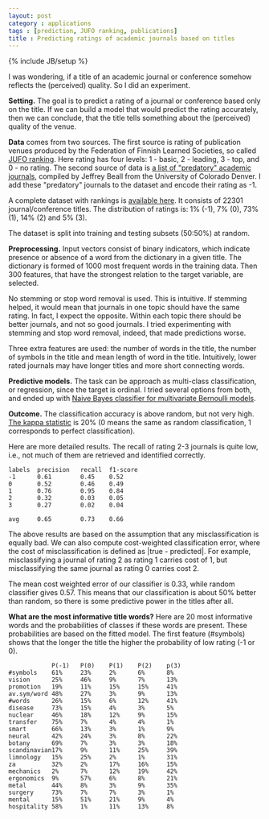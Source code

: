 ```yaml
---
layout: post
category : applications
tags : [prediction, JUFO ranking, publications]
title : Predicting ratings of academic journals based on titles
---
```

{% include JB/setup %}

I was wondering, if a title of an academic journal or conference somehow reflects the (perceived) quality. So I did an experiment. 

**Setting.** The goal is to predict a rating of a journal or conference based only on the title. If we can build a model that would predict the rating accurately, then we can conclude, that the title tells something about the (perceived) quality of the venue. 

**Data** comes from two sources. The first source is rating of publication venues produced by the Federation of Finnish Learned Societies, so called [JUFO ranking](http://www.tsv.fi/julkaisufoorumi/english.html). Here rating has four levels: 1 - basic, 2 - leading, 3 - top, and 0 - no rating. The second source of data is [a list of "predatory" academic journals](http://scholarlyoa.com/individual-journals/), compiled by Jeffrey Beall from the University of Colorado Denver. I add these "predatory" journals to the dataset and encode their rating as -1. 

A complete dataset with rankings is [available here](https://github.com/zliobaite/predictJUFO/blob/master/JUFOdataset.csv). It consists of 22301 journal/conference titles. The distribution of ratings is: 1% (-1), 7% (0), 73% (1), 14% (2) and 5% (3).

The dataset is split into training and testing subsets (50:50%) at random.

**Preprocessing.** Input vectors consist of binary indicators, which indicate presence or absence of a word from the dictionary in a given title. The dictionary is formed of 1000 most frequent words in the training data. Then 300 features, that have the strongest relation to the target variable, are selected. 

No stemming or stop word removal is used. This is intuitive. If stemming helped, it would mean that journals in one topic should have the same rating.  In fact, I expect the opposite. Within each topic there should be better journals, and not so good journals. I tried experimenting with stemming and stop word removal, indeed, that made predictions worse. 

Three extra features are used: the number of words in the title, the number of symbols in the title and mean length of word in the title. Intuitively, lower rated journals may have longer titles and more short connecting words.

**Predictive models.** The task can be approach as multi-class classification, or regression, since the target is ordinal. I tried several options from both, and ended up with [Naive Bayes classifier for multivariate Bernoulli models](http://scikit-learn.org/stable/modules/generated/sklearn.naive_bayes.BernoulliNB.html). 

**Outcome.** The classification accuracy is above random, but not very high. [The kappa statistic](http://en.wikipedia.org/wiki/Cohen's_kappa) is 20% (0 means the same as random classification, 1 corresponds to perfect classification). 

Here are more detailed results. The recall of rating 2-3 journals is quite low, i.e., not much of them are retrieved and identified correctly. 
	
	labels	precision	recall	f1-score
	-1		0.61		0.45	0.52
	0		0.52		0.46	0.49
	1		0.76		0.95	0.84
	2		0.32		0.03	0.05
	3		0.27		0.02	0.04
	
	avg		0.65      	0.73	0.66

The above results are based on the assumption that any misclassification is equally bad. We can also compute cost-weighted classification error, where the cost of misclassification is defined as |true - predicted|. For example, misclassifying a journal of rating 2 as rating 1 carries cost of 1, but misclassifying the same journal as rating 0 carries cost 2. 

The mean cost weighted error of our classifier is 0.33, while random classifier gives 0.57. This means that our classification is about 50% better than random, so there is some predictive power in the titles after all. 

**What are the most informative title words?** Here are 20 most informative words and the probabilities of classes if these words are present. These probabilities are based on the fitted model. The first feature (#symbols) shows that the longer the title the higher the probability of low rating (-1 or 0). 

				P(-1)	P(0)	P(1)	P(2)	p(3)
	#symbols	61%		23%		2%		6%		8%
	vision		25%		46%		9%		7%		13%
	promotion	19%		11%		15%		15%		41%
	av.sym/word	48%		27%		3%		9%		13%
	#words		26%		15%		6%		12%		41%
	disease		73%		15%		4%		3%		5%
	nuclear		46%		18%		12%		9%		15%
	transfer	75%		7%		4%		4%		1%
	smart		66%		13%		3%		1%		9%
	neural		42%		24%		3%		8%		22%
	botany		69%		7%		3%		3%		18%
	scandinavian17%		9%		11%		25%		39%
	limnology	15%		25%		2%		1%		31%
	za			32%		2%		17%		16%		15%
	mechanics	2%		7%		12%		19%		42%
	ergonomics	9%		57%		6%		8%		21%
	metal		44%		8%		3%		9%		35%
	surgery		73%		7%		7%		3%		1%
	mental		15%		51%		21%		9%		4%
	hospitality	58%		1%		11%		13%		8%